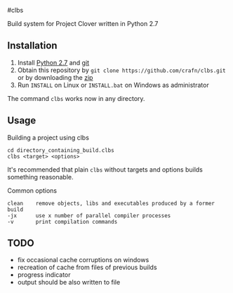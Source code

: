 #clbs

Build system for Project Clover written in Python 2.7

## Installation
1.  Install [Python 2.7](https://www.python.org/download/releases/2.7/) and [git](http://git-scm.com/)
2.  Obtain this repository by `git clone https://github.com/crafn/clbs.git` or by downloading the [zip](https://github.com/crafn/clbs/archive/master.zip)
3.  Run `INSTALL` on Linux or `INSTALL.bat` on Windows as administrator

The command `clbs` works now in any directory.

## Usage
Building a project using clbs

	cd directory_containing_build.clbs
	clbs <target> <options>

It's recommended that plain `clbs` without targets and options builds something reasonable.

Common options

	clean    remove objects, libs and executables produced by a former build
	-jx      use x number of parallel compiler processes
	-v       print compilation commands

## TODO
- fix occasional cache corruptions on windows
- recreation of cache from files of previous builds
- progress indicator
- output should be also written to file
